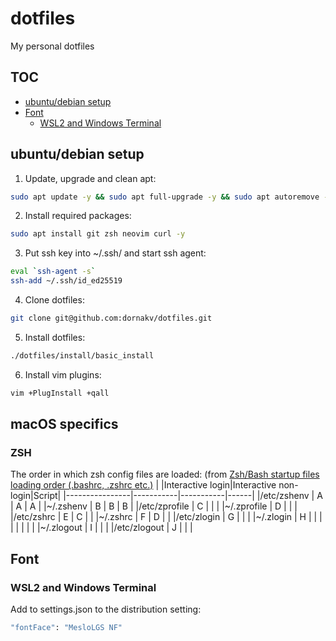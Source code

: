 # dotfiles
My personal dotfiles

## TOC
- [ubuntu/debian setup](#ubuntu-debian-setup)
- [Font](#font)
  * [WSL2 and Windows Terminal](#wsl2-and-windows-terminal)

## ubuntu/debian setup

1. Update, upgrade and clean apt:
```sh
sudo apt update -y && sudo apt full-upgrade -y && sudo apt autoremove -y && sudo apt clean -y && sudo apt autoclean -y
```

2. Install required packages:
```sh
sudo apt install git zsh neovim curl -y
```

3. Put ssh key into ~/.ssh/ and start ssh agent:
```sh
eval `ssh-agent -s`
ssh-add ~/.ssh/id_ed25519
```

4. Clone dotfiles:
```sh
git clone git@github.com:dornakv/dotfiles.git
```

5. Install dotfiles:
```sh
./dotfiles/install/basic_install
```

6. Install vim plugins:
```sh
vim +PlugInstall +qall
```

## macOS specifics
### ZSH
The order in which zsh config files are loaded:
(from [Zsh/Bash startup files loading order (.bashrc, .zshrc etc.)](https://medium.com/@rajsek/zsh-bash-startup-files-loading-order-bashrc-zshrc-etc-e30045652f2e)
|                |Interactive login|Interactive non-login|Script|
|----------------|-----------|-----------|------|
|/etc/zshenv     |    A      |    A      |  A   |
|~/.zshenv       |    B      |    B      |  B   |
|/etc/zprofile   |    C      |           |      |
|~/.zprofile     |    D      |           |      |
|/etc/zshrc      |    E      |    C      |      |
|~/.zshrc        |    F      |    D      |      |
|/etc/zlogin     |    G      |           |      |
|~/.zlogin       |    H      |           |      |
|                |           |           |      |
|~/.zlogout      |    I      |           |      |
|/etc/zlogout    |    J      |           |      |

## Font

### WSL2 and Windows Terminal
Add to settings.json to the distribution setting:
```sh
"fontFace": "MesloLGS NF"
```
